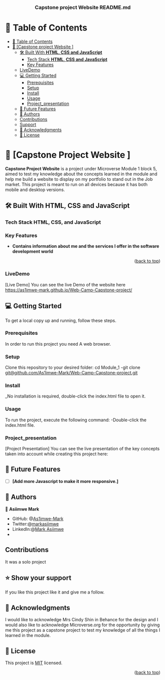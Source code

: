 <a name="readme-top"></a>


<div align="center">
  

  <h3><b> Capstone project Website README.md</b></h3>

</div>

# 📗 Table of Contents

- [📗 Table of Contents](#-table-of-contents)
- [📖 \[Capstone project Website \] ](#-Capstone-project-website--)
  - [🛠 Built With **HTML, CSS and JavaScript**](#-built-with-html-and-css)
    - [Tech Stack **HTML, CSS and JavaScript**](#tech-stack-html-and-css)
    - [Key Features ](#key-features-)
  - [LiveDemo](#livedemo)
  - [💻 Getting Started ](#-getting-started-)
    - [Prerequisites](#prerequisites)
    - [Setup](#setup)
    - [Install](#install)
    - [Usage](#usage)
    - [Project_presentation](#project_presentation)
  - [🔭 Future Features ](#-future-features-)
  - [👥 Authors ](#-authors-)
  - [Contributions](#contributions)
  - [Support](#support)
  - [🙏 Acknowledgments](#acknowledgments)
  - [📝 License ](#-license-)


# 📖 [Capstone Project Website ] <a name="about-project"></a>
**Capstone Project Website** is a project under Microverse Module 1 block 5, aimed to test my knowledge about the concepts learned in the module and help me build a website to display on my portfolio to stand out in the Job market.
This project is meant to run on all devices because it has both mobile and desktop versions.


## 🛠 Built With **HTML, CSS and JavaScript**

### Tech Stack **HTML, CSS, and JavaScript**
### Key Features <a name="key-features"></a>
- **Contains information about me and the services I offer in the software development world**

<p align="right">(<a href="#readme-top">back to top</a>)</p>

### LiveDemo
[Live Demo] You can see the live Demo of the website here https://as1imwe-mark.github.io/Web-Camp-Capstone-project/

## 💻 Getting Started <a name="getting-started"></a>

To get a local copy up and running, follow these steps.

### Prerequisites

In order to run this project you need A web browser.
### Setup

Clone this repository to your desired folder:
cd Module_1 
-git clone [git@github.com/As1imwe-Mark/Web-Camp-Capstone-project.git](https://github.com/As1imwe-Mark/Web-Camp-Capstone-project.git)

### Install

_No installation is required, double-click the index.html file to open it.

### Usage

To run the project, execute the following command:
-Double-click the index.html file.

### Project_presentation
[Project Presentation] You can see the live presentation of the key concepts taken into account while creating this project here: 

## 🔭 Future Features <a name="future-features"></a>

- [ ] **[Add more Javascript to make it more responsive.]**

## 👥 Authors <a name="authors"></a>

👤 **Asiimwe Mark**

- GitHub: @[As1imwe-Mark](https://github.com/As1imwe-Mark)
- Twitter:@[markasiimwe](https://twitter.com/MarkAsiimwe?t=fPfXM4CV3OU6gKMNB1RGDA&s=09)
- LinkedIn:@[Mark Asiimwe](https://www.linkedin.com/in/mark-asiimwe-0ab0611ab)
- 
## Contributions

It was a solo project

## ⭐️ Show your support <a name="support"></a>
 
If you like this project like it and give me a follow.


## 🙏 Acknowledgments <a name="acknowledgements"></a>

I would like to acknowledge Mrs Cindy Shin in Behance for the design and I would also like to acknowledge Microverse.org for the opportunity by giving me this project as a capstone project to test my knowledge of all the things I learned in the module. 



## 📝 License <a name="license"></a>

This project is [MIT](./LICENSE) licensed.


<p align="right">(<a href="#readme-top">back to top</a>)</p>

